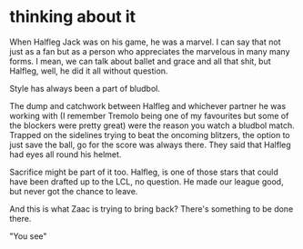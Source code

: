 # thinking about it

When Halfleg Jack was on his game, he was a marvel. I can say that not just as a fan but as a person who appreciates the marvelous in many many forms. I mean, we can talk about ballet and grace and all that shit, but Halfleg, well, he did it all without question.

Style has always been a part of bludbol.

The dump and catchwork between Halfleg and whichever partner he was working with (I remember Tremolo being one of my favourites but some of the blockers were pretty great) were the reason you watch a bludbol match. Trapped on the sidelines trying to beat the oncoming blitzers, the option to just save the ball, go for the score was always there. They said that Halfleg had eyes all round his helmet.

Sacrifice might be part of it too. Halfleg, is one of those stars that could have been drafted up to the LCL, no question. He made our league good, but never got the chance to leave.

And this is what Zaac is trying to bring back? There's something to be done there.

"You see"